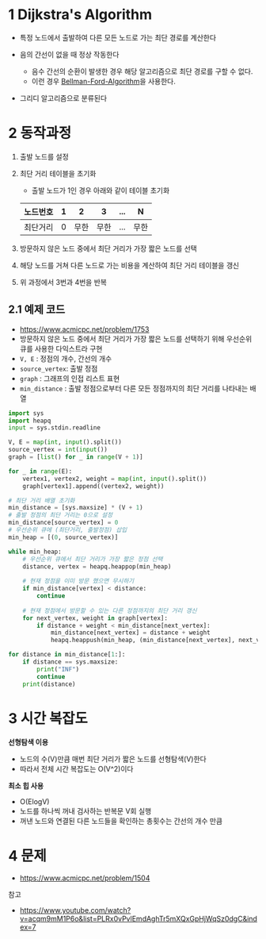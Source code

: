 # 1 Dijkstra's Algorithm

* 특정 노드에서 출발하여 다른 모든 노드로 가는 최단 경로를 계산한다
* 음의 간선이 없을 때 정상 작동한다
  * 음수 간선의 순환이 발생한 경우 해당 알고리즘으로 최단 경로를 구할 수 없다.
  * 이런 경우  [Bellman-Ford-Algorithm](../Bellman-Ford-Algorithm/Bellman-Ford-Algorithm.md)을 사용한다.

* 그리디 알고리즘으로 분류된다



# 2 동작과정

1. 출발 노드를 설정

2. 최단 거리 테이블을 초기화

   * 출발 노드가 1인 경우 아래와 같이 테이블 초기화

   | 노드번호 | 1    | 2    | 3    | ...  | N    |
   | -------- | ---- | ---- | ---- | ---- | ---- |
   | 최단거리 | 0    | 무한 | 무한 | ...  | 무한 |

3. 방문하지 않은 노드 중에서 최단 거리가 가장 짧은 노드를 선택

4. 해당 노드를 거쳐 다른 노드로 가는 비용을 계산하여 최단 거리 테이블을 갱신

5. 위 과정에서 3번과 4번을 반복



## 2.1 예제 코드

* https://www.acmicpc.net/problem/1753
* 방문하지 않은 노드 중에서 최단 거리가 가장 짧은 노드를 선택하기 위해 우선순위 큐를 사용한 다익스트라 구현
* `V, E` : 정점의 개수, 간선의 개수
* `source_vertex`: 출발 정점
* `graph` : 그래프의 인접 리스트 표현
* `min_distance` : 출발 정점으로부터 다른 모든 정점까지의 최단 거리를 나타내는 배열

```python
import sys
import heapq
input = sys.stdin.readline

V, E = map(int, input().split())
source_vertex = int(input())
graph = [list() for _ in range(V + 1)]

for _ in range(E):
    vertex1, vertex2, weight = map(int, input().split())
    graph[vertex1].append((vertex2, weight))

# 최단 거리 배열 초기화
min_distance = [sys.maxsize] * (V + 1)
# 출발 정점의 최단 거리는 0으로 설정
min_distance[source_vertex] = 0
# 우선순위 큐에 (최단거리, 출발정점) 삽입
min_heap = [(0, source_vertex)]

while min_heap:
  	# 우선순위 큐에서 최단 거리가 가장 짧은 정점 선택
    distance, vertex = heapq.heappop(min_heap)
 		
    # 현재 정점을 이미 방문 했으면 무시하기
    if min_distance[vertex] < distance:
        continue
		
    # 현재 정점에서 방문할 수 있는 다른 정점까지의 최단 거리 갱신 
    for next_vertex, weight in graph[vertex]:
        if distance + weight < min_distance[next_vertex]:
            min_distance[next_vertex] = distance + weight
            heapq.heappush(min_heap, (min_distance[next_vertex], next_vertex))

for distance in min_distance[1:]:
    if distance == sys.maxsize:
        print("INF")
        continue
    print(distance)
```



# 3 시간 복잡도

**선형탐색 이용**

* 노드의 수(V)만큼 매번 최단 거리가 짧은 노드를 선형탐색(V)한다
* 따라서 전체 시간 복잡도는 O(V^2)이다



**최소 힙 사용**

* O(ElogV)
* 노드를 하나씩 꺼내 검사하는 반복문 V회 실행
* 꺼낸 노드와 연결된 다른 노드들을 확인하는 총횟수는 간선의 개수 만큼



# 4 문제

* https://www.acmicpc.net/problem/1504



참고 

* https://www.youtube.com/watch?v=acqm9mM1P6o&list=PLRx0vPvlEmdAghTr5mXQxGpHjWqSz0dgC&index=7